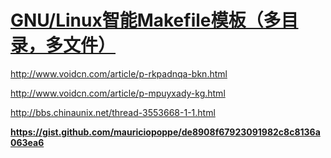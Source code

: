 # [GNU/Linux智能Makefile模板（多目录，多文件）](GNU/Linux智能Makefile模板（多目录，多文件）)



http://www.voidcn.com/article/p-rkpadnqa-bkn.html



http://www.voidcn.com/article/p-mpuyxady-kg.html



http://bbs.chinaunix.net/thread-3553668-1-1.html



**https://gist.github.com/mauriciopoppe/de8908f67923091982c8c8136a063ea6**